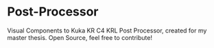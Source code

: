 # Post-Processor
Visual Components to Kuka KR C4 KRL Post Processor, created for my master thesis. Open Source, feel free to contribute! 
